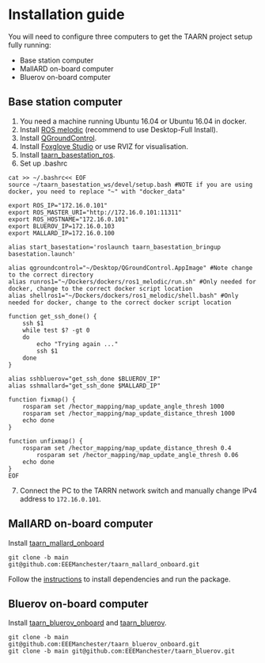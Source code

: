 # Installation guide

You will need to configure three computers to get the TAARN project setup fully running:
- Base station computer
- MallARD on-board computer
- Bluerov on-board computer

## Base station computer
1. You need a machine running Ubuntu 16.04 or Ubuntu 16.04 in docker.
2. Install [ROS melodic](https://wiki.ros.org/melodic/Installation/Ubuntu) (recommend to use Desktop-Full Install).
3. Install [QGroundControl](https://qgroundcontrol.com/).
4. Install [Foxglove Studio](https://foxglove.dev/download) or use RVIZ for visualisation.
5. Install [taarn_basestation_ros](https://github.com/EEEManchester/taarn_basestation_ros/tree/main).
6. Set up .bashrc
```shell
cat >> ~/.bashrc<< EOF
source ~/taarn_basestation_ws/devel/setup.bash #NOTE if you are using docker, you need to replace "~" with "docker_data"

export ROS_IP="172.16.0.101"
export ROS_MASTER_URI="http://172.16.0.101:11311"
export ROS_HOSTNAME="172.16.0.101"
export BLUEROV_IP=172.16.0.103
export MALLARD_IP=172.16.0.100

alias start_basestation='roslaunch taarn_basestation_bringup basestation.launch'

alias qgroundcontrol="~/Desktop/QGroundControl.AppImage" #Note change to the correct directory
alias runros1="~/Dockers/dockers/ros1_melodic/run.sh" #Only needed for docker, change to the correct docker script location
alias shellros1="~/Dockers/dockers/ros1_melodic/shell.bash" #Only needed for docker, change to the correct docker script location

function get_ssh_done() {
	ssh $1
	while test $? -gt 0
	do
		echo "Trying again ..."
		ssh $1
	done
}

alias sshbluerov="get_ssh_done $BLUEROV_IP"
alias sshmallard="get_ssh_done $MALLARD_IP"

function fixmap() {
	rosparam set /hector_mapping/map_update_angle_thresh 1000
	rosparam set /hector_mapping/map_update_distance_thresh 1000
	echo done
}

function unfixmap() {
	rosparam set /hector_mapping/map_update_distance_thresh 0.4
        rosparam set /hector_mapping/map_update_angle_thresh 0.06
	echo done
}
EOF
```
7. Connect the PC to the TARRN network switch and manually change IPv4 address to `172.16.0.101`.

## MallARD on-board computer
Install [taarn_mallard_onboard](https://github.com/EEEManchester/taarn_mallard_onboard/tree/main)
```
git clone -b main git@github.com:EEEManchester/taarn_mallard_onboard.git
```

Follow the [instructions](https://github.com/EEEManchester/taarn_mallard_onboard/blob/main/install/INSTALL.md) to install dependencies and run the package.

## Bluerov on-board computer
Install [taarn_bluerov_onboard](https://github.com/EEEManchester/taarn_bluerov_onboard/tree/main) and [taarn_bluerov](https://github.com/EEEManchester/taarn_bluerov).
```
git clone -b main git@github.com:EEEManchester/taarn_bluerov_onboard.git
git clone -b main git@github.com:EEEManchester/taarn_bluerov.git
```
